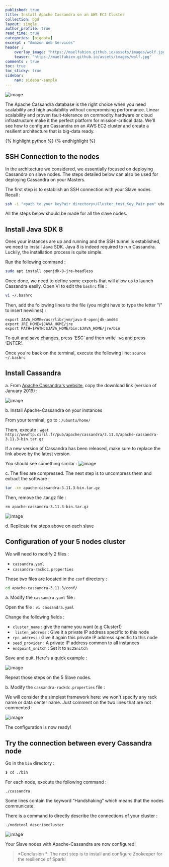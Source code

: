```yaml
---
published: true
title: Install Apache Cassandra on an AWS EC2 Cluster
collection: bgd
layout: single
author_profile: true
read_time: true
categories: [bigdata]
excerpt : "Amazon Web Services"
header :
    overlay_image: "https://maelfabien.github.io/assets/images/wolf.jpg"
    teaser: "https://maelfabien.github.io/assets/images/wolf.jpg"
comments : true
toc: true
toc_sticky: true
sidebar:
    nav: sidebar-sample
---
```


![image](https://maelfabien.github.io/assets/images/ec2_cass.jpg)

The Apache Cassandra database is the right choice when you need scalability and high availability without compromising performance. Linear scalability and proven fault-tolerance on commodity hardware or cloud infrastructure make it the perfect platform for mission-critical data. We'll see how to configure Cassandra on an AWS EC2 cluster and create a resilient architecture that is big-data ready.

{% highlight python %}
{% endhighlight %}

## SSH Connection to the nodes

In the architecture we considered, we essentially focused on deploying Cassandra on slave nodes. The steps detailed below can also be used for deploying Cassandra on your Masters. 

The first step is to establish an SSH connection with your Slave nodes. Recall :
``` bash
ssh -i "<path to your keyPair directory>/Cluster_test_Key_Pair.pem" ubuntu@<copy the public DNS> 
```

All the steps below should be made for all the slave nodes. 

## Install Java SDK 8

Ones your instances are up and running and the SSH tunnel is established, we need to install Java SDK. Java 8 is indeed required to run Cassandra. Luckily, the installation process is quite simple.

Run the following command :
``` bash
sudo apt install openjdk-8-jre-headless
```

Once done, we need to define some exports that will allow us to launch Cassandra easily. Open VI to edit the ``` bashrc ``` file  :
``` bash
vi ~/.bashrc
```

Then, add the following lines to the file (you might have to type the letter "i" to insert newlines) :

```
export JAVA_HOME=/usr/lib/jvm/java-8-openjdk-amd64
export JRE_HOME=$JAVA_HOME/jre
export PATH=$PATH:$JAVA_HOME/bin:$JAVA_HOME/jre/bin
````
To quit and save changes, press ‘ESC’ and then write ``` :wq ``` and press ‘ENTER’.

Once you're back on the terminal, execute the following line: ``` source ~/.bashrc ```

## Install Cassandra

a. From <span style="color:blue">[Apache Cassandra's website](http://www.apache.org/dyn/closer.lua/cassandra/3.11.3/apache-cassandra-3.11.3-bin.tar.gz)</span>, copy the download link (version of January 2019) :

![image](https://maelfabien.github.io/assets/images/Cassandra_Website.jpg)

b. Install Apache-Cassandra on your instances

From your terminal, go to : ``` /ubuntu/home/ ```

Them, execute :
``` wget http://wwwftp.ciril.fr/pub/apache/cassandra/3.11.3/apache-cassandra-3.11.3-bin.tar.gz ```

If a new version of Cassandra has been released, make sure to replace the link above by the latest version.

You should see something similar :
![image](https://maelfabien.github.io/assets/images/Cassandra_Wget.jpg)

c. The files are compressed. The next step is to uncompress them and extract the software :

``` bash
tar -xv apache-cassandra-3.11.3-bin.tar.gz
```

Then, remove the .tar.gz file :
```
rm apache-cassandra-3.11.3-bin.tar.gz
```
![image](https://maelfabien.github.io/assets/images/Cassandra_Extract.jpg)

d. Replicate the steps above on each slave


## Configuration of your 5 nodes cluster

We will need to modify 2 files :
- ``` cassandra.yaml ```
- ``` cassandra-rackdc.properties ```

Those two files are located in the ``` conf ``` directory :
``` bash
cd apache-cassandra-3.11.3/conf/
```

a. Modify the ``` cassandra.yaml ``` file :

Open the file :
``` vi cassandra.yaml ```

Change the following fields :
- ``` cluster_name ``` :  give the name you want (e.g Cluster1)
- ``` listen_address``` : Give it a private IP address specific to this node
- ``` rpc_address ``` : Give it again this private IP address specific to this node
- ``` seed_provider ``` : A private IP address common to all instances
- ```endpoint_snitch``` :  Set it to ```Ec2Snitch```

Save and quit. Here's a quick example :

![image](https://maelfabien.github.io/assets/images/Cassandra_yaml.jpg)

Repeat those steps on the 5 Slave nodes.

b. Modify the ``` cassandra-rackdc.properties ``` file :

We will consider the simplest framework here: we won't specify any rack name or data center name. Just comment on the two lines that are not commented :

![image](https://maelfabien.github.io/assets/images/Cassandra_rack.jpg)

The configuration is now ready!

## Try the connection between every Cassandra node

Go in the ``` bin ``` directory :
``` bash
$ cd ./bin
```

For each node, execute the following command : 
```
./cassandra 
```

Some lines contain the keyword “Handshaking” which means that the nodes communicate.

There is a command to directly describe the connections of your cluster :
```
./nodetool describecluster
```

![image](https://maelfabien.github.io/assets/images/Cassandra_Final.jpg)

Your Slave nodes with Apache-Cassandra are now configured! 

> *Conclusion *: The next step is to install and configure Zookeeper for the resilience of Spark!